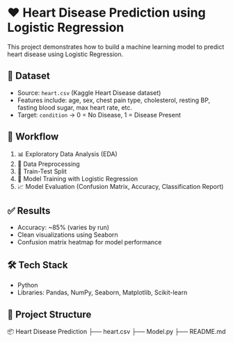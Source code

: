 # ❤️ Heart Disease Prediction using Logistic Regression

This project demonstrates how to build a machine learning model to predict heart disease using Logistic Regression.

## 📂 Dataset
- Source: `heart.csv` (Kaggle Heart Disease dataset)
- Features include: age, sex, chest pain type, cholesterol, resting BP, fasting blood sugar, max heart rate, etc.
- Target: `condition` → 0 = No Disease, 1 = Disease Present

## 🔄 Workflow
1. 📊 Exploratory Data Analysis (EDA)
2. 🧼 Data Preprocessing
3. 🔀 Train-Test Split
4. 🤖 Model Training with Logistic Regression
5. 📈 Model Evaluation (Confusion Matrix, Accuracy, Classification Report)

## ✅ Results
- Accuracy: ~85% (varies by run)
- Clean visualizations using Seaborn
- Confusion matrix heatmap for model performance

## 🛠 Tech Stack
- Python
- Libraries: Pandas, NumPy, Seaborn, Matplotlib, Scikit-learn

## 📁 Project Structure
📦 Heart Disease Prediction
├── heart.csv
├── Model.py
├── README.md
